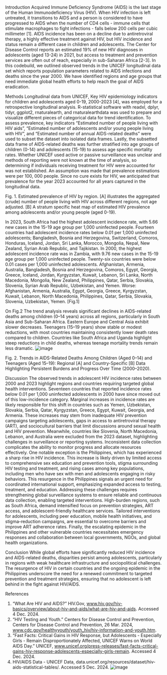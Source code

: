 Introduction
Acquired Immune Deficiency Syndrome (AIDS) is the last stage of the Human Immunodeficiency Virus (HIV). When HIV infection is left untreated, it transitions to AIDS and a person is considered to have progressed to AIDS when the number of CD4 cells - immune cells that stimulate macrophages to fight infections - falls below 200 cells per cubic millimeter [1]. AIDS incidence has been on a decline due to antiretroviral therapy, a highly effective treatment against HIV, but HIV incidence and status remain a different case in children and adolescents. The Center for Disease Control reports an estimated 19% of new HIV diagnoses in adolescents (aged 13-24) in 2021, but access to treatment and prevention services are often out of reach, especially in sub-Saharan Africa [2-3]. In this codebuild, we outlined observed trends in the UNICEF longitudinal data set which reports population parameters related to AIDS infections and deaths since the year 2000. We have identified regions and age groups that need immediate global health efforts to help reach the goal of AIDS eradication. 

Methods
Longitudinal data from UNICEF, Key HIV epidemiology indicators for children and adolescents aged 0-19, 2000-2023 [4], was employed for a retrospective longitudinal analysis. R-statistical software with readxl, dplyr, tidyr, ggplot2, rnaturalearth, and rnaturalearthdata was used to prepare and visualize different pieces of categorical data for trend identification. To assess prevalence, key indicators “Estimated number of people living with HIV aids”, “Estimated number of adolescents and/or young people living with HIV”, and “Estimated number of annual AIDS-related deaths” were used to subset the dataset into isolated data frames. Lastly, the subsetted data frame of AIDS-related deaths was further stratified into age groups of children (0-14) and adolescents (15-19) to assess age specific mortality rates. Whether UNICEF used active or passive surveillance was unclear and methods of reporting were not known at the time of analysis, so determining if individuals receiving treatment for HIV were accounted for was not established. An assumption was made that prevalence estimations were per 100, 000 people. Since no cure exists for HIV, we anticipated that prevalence for the year 2023 accounted for all years captured in the longitudinal data.

Fig. 1. Estimated prevalence of HIV by region. [A] illustrates the aggregated (crude) number of people living with HIV across different regions, not age adjusted.  [B] A stratum specific heat map of estimated HIV prevalence among adolescents and/or young people (aged 0-19).

In 2023, South Africa had the highest adolescent incidence rate, with 5.66 new cases in the 15-19 age group per 1,000 uninfected people. Fourteen countries had adolescent incidence rates below 0.01 per 1,000 uninfected adolescents; Bangladesh, Bosnia and Herzegovina, Switzerland, Comoros, Honduras, Iceland, Jordan, Sri Lanka, Morocco, Mongolia, Nepal, New Zealand, Syrian Arab Republic, and Tajikistan. In 2000, the highest adolescent incidence rate was in Zambia, with 9.76 new cases in the 15-19 age group per 1,000 uninfected people. Twenty-six countries were below 0.01 cases per 1,000 uninfected adolescents. Afghanistan, Armenia, Australia, Bangladesh, Bosnia and Herzegovina, Comoros, Egypt, Georgia, Greece, Iceland, Jordan, Kyrgyzstan, Kuwait, Lebanon, Sri Lanka, North Macedonia, Mongolia, New Zealand, Philippines, Qatar, Serbia, Slovakia, Slovenia, Syrian Arab Republic, Uzbekistan, and Yemen. Worse: Afghanistan, Armenia, Australia, Egypt, Georgia, Greece, Kyrgyzstan, Kuwait, Lebanon, North Macedonia, Philippines, Qatar, Serbia, Slovakia, Slovenia, Uzbekistan, Yemen. [Fig.1]

On Fig.2 The trend analysis reveals significant declines in AIDS-related deaths among children (0–14 years) across all regions, particularly in South Asia and Sub-Saharan Africa. Eastern Europe and Central Asia exhibit slower decreases. Teenagers (15–19 years) show stable or modest reductions, with most countries maintaining consistently lower death rates compared to children. Countries like South Africa and Uganda highlight steep reductions in child deaths, whereas teenage mortality trends remain less dramatic.
![image](https://github.com/user-attachments/assets/6f98afe4-2fc3-4aff-903c-3df58f800ead)

Fig. 2. Trends in AIDS-Related Deaths Among Children (Aged 0–14) and Teenagers (Aged 15–19): Regional [A] and Country-Specific [B] Data Highlighting Persistent Burdens and Progress Over Time (2000–2020).

Discussion
The observed trends in adolescent HIV incidence rates between 2000 and 2023 highlight regions and countries requiring targeted global health interventions. Seventeen countries that reported incidence rates below 0.01 per 1,000 uninfected adolescents in 2000 have since moved out of this low-incidence category. Marginal increases in incidence rates are likely responsible for this shift in countries such as Yemen, Uzbekistan, Slovakia, Serbia, Qatar, Kyrgyzstan, Greece, Egypt, Kuwait, Georgia, and Armenia. These increases may stem from inadequate HIV prevention campaigns targeting adolescents, gaps in access to antiretroviral therapy (ART), and sociocultural barriers that limit discussions around sexual health and HIV prevention. Meanwhile, countries like Slovenia, North Macedonia, Lebanon, and Australia were excluded from the 2023 dataset, highlighting challenges in surveillance or reporting systems. Inconsistent data collection complicates the ability to monitor progress and allocate resources effectively.
One notable exception is the Philippines, which has experienced a sharp rise in HIV incidence. This increase is likely driven by limited access to comprehensive sex education and prevention tools, stigma surrounding HIV testing and treatment, and rising cases among key populations, including men who have sex with men and adolescents engaging in risky behaviors. This resurgence in the Philippines signals an urgent need for coordinated international support, emphasizing expanded access to testing, treatment, and education.
Addressing these challenges requires strengthening global surveillance systems to ensure reliable and continuous data collection, enabling targeted interventions. High-burden regions, such as South Africa, demand intensified focus on prevention strategies, ART access, and adolescent-friendly healthcare services. Tailored interventions for adolescents, including peer education, mobile health initiatives, and stigma-reduction campaigns, are essential to overcome barriers and improve ART adherence rates. Finally, the escalating epidemic in the Philippines and other vulnerable countries necessitates emergency responses and collaboration between local governments, NGOs, and global health organizations.

Conclusion
While global efforts have significantly reduced HIV incidence and AIDS-related deaths, disparities persist among adolescents, particularly in regions with weak healthcare infrastructure and sociopolitical challenges. The resurgence of HIV in certain countries and the ongoing epidemic in the Philippines underscore the need for a renewed commitment to targeted prevention and treatment strategies, ensuring that no adolescent is left behind in the fight against HIV/AIDS.

References 
1.	“What Are HIV and AIDS?” HIV.Gov, www.hiv.gov/hiv-basics/overview/about-hiv-and-aids/what-are-hiv-and-aids. Accessed 4 Dec. 2024. 
2.	“HIV Testing and Youth.” Centers for Disease Control and Prevention, Centers for Disease Control and Prevention, 26 Mar. 2024, www.cdc.gov/healthyyouth/youth_hiv/hiv-information-and-youth.htm. 
3.	“Fast Facts: Critical Gains in HIV Response, but Adolescents - Especially Girls - Remain Disproportionately Affected, UNICEF Warns on World AIDS Day.” UNICEF, www.unicef.org/press-releases/fast-facts-critical-gains-hiv-response-adolescents-especially-girls-remain. Accessed 4 Dec. 2024. 
4.	HIV/AIDS Data - UNICEF Data, data.unicef.org/resources/dataset/hiv-aids-statistical-tables/. Accessed 5 Dec. 2024.
![image](https://github.com/user-attachments/assets/98af8015-689a-4d20-95c8-12fb22f3f74b)
